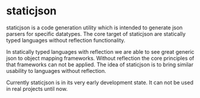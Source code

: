 # staticjson

staticjson is a code generation utility which is intended to generate json parsers for specific datatypes. The core target of staticjson are statically typed languages without reflection functionality. 

In statically typed languages with reflection we are able to see great generic json to object mapping frameworks. Without reflection the core principles of that frameworks can not be applied. The idea of staticjson is to bring similar usability to languages without reflection.

Currently staticjson is in its very early development state. It can not be used in real projects until now.
